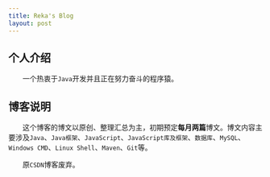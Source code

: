 ```yaml
---
title: Reka's Blog
layout: post
---
```


## 个人介绍

　　一个热衷于`Java`开发并且正在努力奋斗的程序猿。

## 博客说明

　　这个博客的博文以原创、整理汇总为主，初期预定**每月两篇**博文。博文内容主要涉及`Java`、`Java框架`、`JavaScript`、`JavaScript库及框架`、`数据库`、`MySQL`、`Windows CMD`、`Linux Shell`、`Maven`、`Git`等。

　　原`CSDN`博客废弃。

